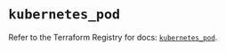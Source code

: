 # `kubernetes_pod`

Refer to the Terraform Registry for docs: [`kubernetes_pod`](https://registry.terraform.io/providers/hashicorp/kubernetes/2.28.0/docs/resources/pod).

